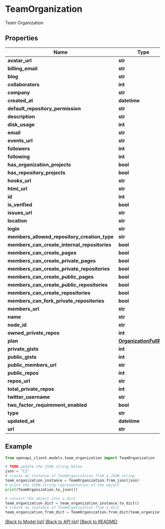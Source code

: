 # TeamOrganization

Team Organization

## Properties

Name | Type | Description | Notes
------------ | ------------- | ------------- | -------------
**avatar_url** | **str** |  | 
**billing_email** | **str** |  | [optional] 
**blog** | **str** |  | [optional] 
**collaborators** | **int** |  | [optional] 
**company** | **str** |  | [optional] 
**created_at** | **datetime** |  | 
**default_repository_permission** | **str** |  | [optional] 
**description** | **str** |  | 
**disk_usage** | **int** |  | [optional] 
**email** | **str** |  | [optional] 
**events_url** | **str** |  | 
**followers** | **int** |  | 
**following** | **int** |  | 
**has_organization_projects** | **bool** |  | 
**has_repository_projects** | **bool** |  | 
**hooks_url** | **str** |  | 
**html_url** | **str** |  | 
**id** | **int** |  | 
**is_verified** | **bool** |  | [optional] 
**issues_url** | **str** |  | 
**location** | **str** |  | [optional] 
**login** | **str** |  | 
**members_allowed_repository_creation_type** | **str** |  | [optional] 
**members_can_create_internal_repositories** | **bool** |  | [optional] 
**members_can_create_pages** | **bool** |  | [optional] 
**members_can_create_private_pages** | **bool** |  | [optional] 
**members_can_create_private_repositories** | **bool** |  | [optional] 
**members_can_create_public_pages** | **bool** |  | [optional] 
**members_can_create_public_repositories** | **bool** |  | [optional] 
**members_can_create_repositories** | **bool** |  | [optional] 
**members_can_fork_private_repositories** | **bool** |  | [optional] 
**members_url** | **str** |  | 
**name** | **str** |  | [optional] 
**node_id** | **str** |  | 
**owned_private_repos** | **int** |  | [optional] 
**plan** | [**OrganizationFullPlan**](OrganizationFullPlan.md) |  | [optional] 
**private_gists** | **int** |  | [optional] 
**public_gists** | **int** |  | 
**public_members_url** | **str** |  | 
**public_repos** | **int** |  | 
**repos_url** | **str** |  | 
**total_private_repos** | **int** |  | [optional] 
**twitter_username** | **str** |  | [optional] 
**two_factor_requirement_enabled** | **bool** |  | [optional] 
**type** | **str** |  | 
**updated_at** | **datetime** |  | 
**url** | **str** |  | 

## Example

```python
from openapi_client.models.team_organization import TeamOrganization

# TODO update the JSON string below
json = "{}"
# create an instance of TeamOrganization from a JSON string
team_organization_instance = TeamOrganization.from_json(json)
# print the JSON string representation of the object
print(TeamOrganization.to_json())

# convert the object into a dict
team_organization_dict = team_organization_instance.to_dict()
# create an instance of TeamOrganization from a dict
team_organization_from_dict = TeamOrganization.from_dict(team_organization_dict)
```
[[Back to Model list]](../README.md#documentation-for-models) [[Back to API list]](../README.md#documentation-for-api-endpoints) [[Back to README]](../README.md)


